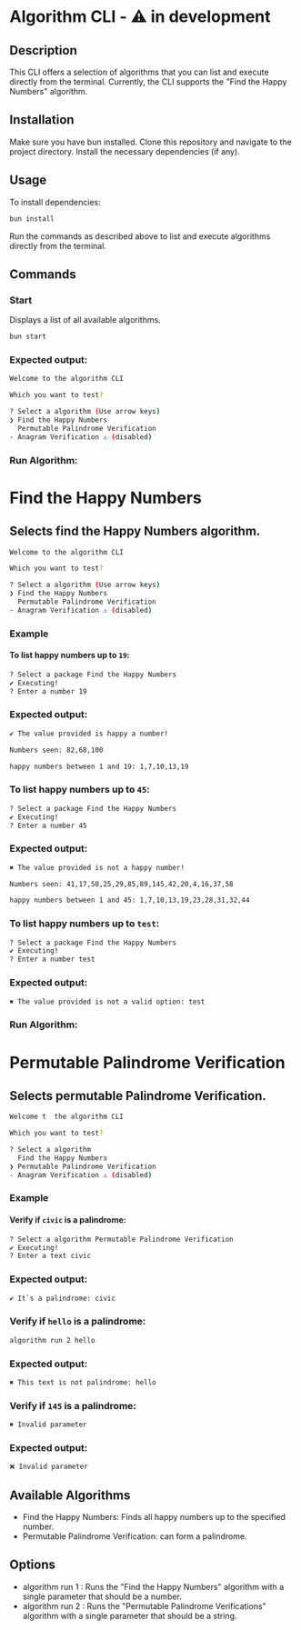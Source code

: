# Algorithm CLI - ⚠️ in development

## Description
This CLI offers a selection of algorithms that you can list and execute directly from the terminal. Currently, the CLI supports the "Find the Happy Numbers" algorithm.

## Installation
Make sure you have bun installed. Clone this repository and navigate to the project directory. Install the necessary dependencies (if any).

## Usage

To install dependencies:

```bash
bun install
```
Run the commands as described above to list and execute algorithms directly from the terminal.


## Commands

### Start
Displays a list of all available algorithms.

```sh
bun start
```

### Expected output:

```sh
Welcome to the algorithm CLI

Which you want to test? 

? Select a algorithm (Use arrow keys)
❯ Find the Happy Numbers
  Permutable Palindrome Verification
- Anagram Verification ⚠️ (disabled)
```

### Run Algorithm: 
# Find the Happy Numbers
## Selects find the Happy Numbers algorithm.

```sh
Welcome to the algorithm CLI

Which you want to test? 

? Select a algorithm (Use arrow keys)
❯ Find the Happy Numbers
  Permutable Palindrome Verification
- Anagram Verification ⚠️ (disabled)
```

### Example
#### To list happy numbers up to `19`:

```sh
? Select a package Find the Happy Numbers
✔ Executing!
? Enter a number 19
```

### Expected output:
```sh
✔ The value provided is happy a number!

Numbers seen: 82,68,100

happy numbers between 1 and 19: 1,7,10,13,19
```

### To list happy numbers up to `45`:

```sh
? Select a package Find the Happy Numbers
✔ Executing!
? Enter a number 45
```


### Expected output:

```sh
✖ The value provided is not a happy number!

Numbers seen: 41,17,50,25,29,85,89,145,42,20,4,16,37,58

happy numbers between 1 and 45: 1,7,10,13,19,23,28,31,32,44
```

### To list happy numbers up to `test`:

```sh
? Select a package Find the Happy Numbers
✔ Executing!
? Enter a number test
```


### Expected output:

```sh
✖ The value provided is not a valid option: test
```

### Run Algorithm: 
# Permutable Palindrome Verification
##  Selects permutable Palindrome Verification.

```sh
Welcome t  the algorithm CLI

Which you want to test? 

? Select a algorithm
  Find the Happy Numbers
❯ Permutable Palindrome Verification
- Anagram Verification ⚠️ (disabled)
```

### Example
#### Verify if `civic` is a palindrome:

```sh
? Select a algorithm Permutable Palindrome Verification
✔ Executing!
? Enter a text civic
```

### Expected output:
```sh
✔ It`s a palindrome: civic
```

### Verify if `hello` is a palindrome:

```sh
algorithm run 2 hello
```


### Expected output:

```sh
✖ This text is not palindrome: hello
```

### Verify if `145` is a palindrome:

```sh
✖ Invalid parameter
```


### Expected output:

```sh
❌ Invalid parameter
```

## Available Algorithms
- Find the Happy Numbers: Finds all happy numbers up to the specified number.
- Permutable Palindrome Verification: can form a palindrome.
## Options
- algorithm run 1 <number>: Runs the "Find the Happy Numbers" algorithm with a single parameter that should be a number.
- algorithm run 2 <string>: Runs the "Permutable Palindrome Verifications" algorithm with a single parameter that should be a string.




